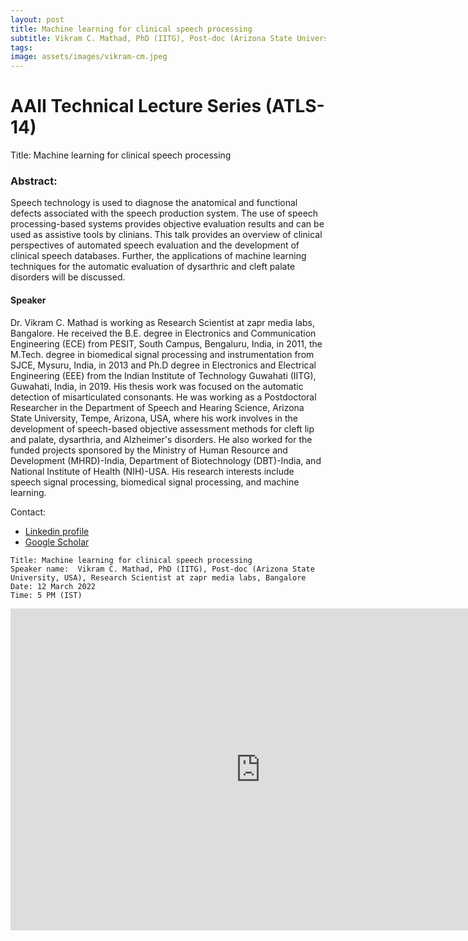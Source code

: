 ```yaml
---
layout: post
title: Machine learning for clinical speech processing
subtitle: Vikram C. Mathad, PhD (IITG), Post-doc (Arizona State University, USA), Research Scientist at zapr media labs, Bangalore.
tags: 
image: assets/images/vikram-cm.jpeg
---
```


# AAII Technical Lecture Series (ATLS-14) 
Title: Machine learning for clinical speech processing 


### Abstract:
Speech technology is used to diagnose the anatomical and functional defects associated with the speech production system. The use of speech processing-based systems provides objective evaluation results and can be used as assistive tools by clinians. This talk provides an overview of clinical perspectives of automated speech evaluation and the development of clinical speech databases. Further, the applications of machine learning techniques for the automatic evaluation of dysarthric and cleft palate disorders will be discussed. 

#### Speaker
Dr. Vikram C. Mathad  is working as Research Scientist  at zapr media labs, Bangalore.  He received the B.E. degree in Electronics and Communication Engineering (ECE) from PESIT, South Campus, Bengaluru, India, in 2011, the M.Tech. degree in biomedical signal processing and instrumentation from SJCE, Mysuru, India, in 2013 and Ph.D degree in Electronics and Electrical Engineering (EEE) from the Indian Institute of Technology Guwahati (IITG), Guwahati, India, in 2019. His thesis work was focused on the automatic detection of misarticulated consonants. He was working as a Postdoctoral Researcher in the Department of Speech and Hearing Science, Arizona State University, Tempe, Arizona, USA, where his work involves in the development of speech-based objective assessment methods for cleft lip and palate, dysarthria, and Alzheimer's disorders.  He also worked for the funded projects sponsored by the Ministry of Human Resource and Development (MHRD)-India, Department of Biotechnology (DBT)-India, and National Institute of Health (NIH)-USA. His research interests include speech signal processing, biomedical signal processing, and machine learning. 

Contact: 
- [Linkedin profile](https://www.linkedin.com/in/cm-vikram-43ba2629/)
- [Google Scholar](https://scholar.google.co.in/citations?user=rBIhmfIAAAAJ&hl=en)



```
Title: Machine learning for clinical speech processing 
Speaker name:  Vikram C. Mathad, PhD (IITG), Post-doc (Arizona State University, USA), Research Scientist at zapr media labs, Bangalore
Date: 12 March 2022 
Time: 5 PM (IST)

```

<iframe width="800" height="515" src="https://www.youtube.com/embed/mBb-UAoMf3Y" title="YouTube video player" frameborder="0" allow="accelerometer; autoplay; clipboard-write; encrypted-media; gyroscope; picture-in-picture; web-share" allowfullscreen></iframe>

